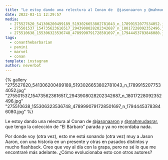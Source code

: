 ```yaml
---
title: "Le estoy dando una relectura al Conan de  @jasonaaron y @mahmudasrar, que tengo la colección de “El Bárbaro” parada y ya no recordaba nada"
date: 2022-03-11 12:29:57
media: 
  - 275527620_541306200499189_5193026653802781043_n_17899152077534052.jpg
  - 275501537_154735623616517_2943908028202342687_n_18017228092352496.jpg
  - 275510638_155306323536748_4789990791728501697_n_17944453783846080.jpg
tags: 
  - conanthebarbarian
  - panini
  - marvel
  - conan
template: instagram
author: neverbot
---
```


{% gallery "275527620_541306200499189_5193026653802781043_n_17899152077534052.jpg" "275501537_154735623616517_2943908028202342687_n_18017228092352496.jpg" "275510638_155306323536748_4789990791728501697_n_17944453783846080.jpg" %}

Le estoy dando una relectura al Conan de  [@jasonaaron](https://instagram.com/jasonaaron) y [@mahmudasrar](https://instagram.com/mahmudasrar), que tengo la colección de “El Bárbaro” parada y ya no recordaba nada.

Por donde voy (otra vez), esto me está sonando (otra vez) muy a Jason Aaron, con una historia en un presente y otras en pasados distintos y mucho flashback. Creo que voy al día con la grapa, pero no sé lo que me encontraré más adelante. ¿Cómo evolucionaba esto con otros autores?
